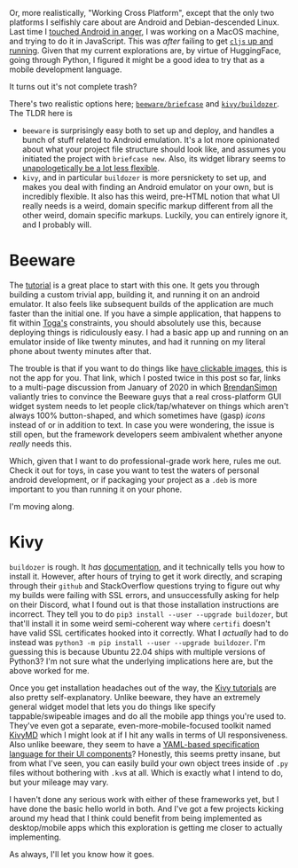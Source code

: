 Or, more realistically, "Working Cross Platform", except that the only two platforms I selfishly care about are Android and Debian-descended Linux. Last time I [touched Android in anger](/posts/android-poking), I was working on a MacOS machine, and trying to do it in JavaScript. This was _after_ failing to get [`cljs` up and running](https://medium.com/mindorks/building-mobile-apps-ios-and-android-with-clojurescript-4600235f826c). Given that my current explorations are, by virtue of HuggingFace, going through Python, I figured it might be a good idea to try that as a mobile development language.

It turns out it's not complete trash?

There's two realistic options here; [`beeware/briefcase`](https://beeware.org/) and [`kivy/buildozer`](https://kivy.org/doc/stable/). The TLDR here is

- `beeware` is surprisingly easy both to set up and deploy, and handles a bunch of stuff related to Android emulation. It's a lot more opinionated about what your project file structure should look like, and assumes you initiated the project with `briefcase new`. Also, its widget library seems to [unapologetically be a lot less flexible](https://github.com/beeware/toga/issues/774).
- `kivy`, and in particular `buildozer` is more persnickety to set up, and makes you deal with finding an Android emulator on your own, but is incredibly flexible. It also has this weird, pre-HTML notion that what UI really needs is a weird, domain specific markup different from all the other weird, domain specific markups. Luckily, you can entirely ignore it, and I probably will.

# Beeware

The [tutorial](https://docs.beeware.org/en/latest/tutorial/tutorial-0.html) is a great place to start with this one. It gets you through building a custom trivial app, building it, and running it on an android emulator. It also feels like subsequent builds of the application are much faster than the initial one. If you have a simple application, that happens to fit within [Toga's](https://beeware.org/project/projects/libraries/toga/) constraints, you should absolutely use this, because deploying things is ridiculously easy. I had a basic app up and running on an emulator inside of like twenty minutes, and had it running on my literal phone about twenty minutes after that.

The trouble is that if you want to do things like [have clickable images](https://github.com/beeware/toga/issues/774), this is not the app for you. That link, which I posted twice in this post so far, links to a multi-page discussion from January of 2020 in which [BrendanSimon](https://github.com/BrendanSimon) valiantly tries to convince the Beeware guys that a real cross-platform GUI widget system needs to let people click/tap/whatever on things which aren't always 100% button-shaped, and which sometimes have (gasp) _icons_ instead of or in addition to text. In case you were wondering, the issue is still open, but the framework developers seem ambivalent whether anyone _really_ needs this.

Which, given that I want to do professional-grade work here, rules me out. Check it out for toys, in case you want to test the waters of personal android development, or if packaging your project as a `.deb` is more important to you than running it on your phone.

I'm moving along.

# Kivy

`buildozer` is rough. It _has_ [documentation](https://buildozer.readthedocs.io/en/latest/installation.html), and it technically tells you how to install it. However, after hours of trying to get it work directly, and scraping through their `github` and StackOverflow questions trying to figure out why my builds were failing with SSL errors, and unsuccessfully asking for help on their Discord, what I found out is that those installation instructions are incorrect. They tell you to do `pip3 install --user --upgrade buildozer`, but that'll install it in some weird semi-coherent way where `certifi` doesn't have valid SSL certificates hooked into it correctly. What I _actually_ had to do instead was `python3 -m pip install --user --upgrade buildozer`. I'm guessing this is because Ubuntu 22.04 ships with multiple versions of Python3? I'm not sure what the underlying implications here are, but the above worked for me.

Once you get installation headaches out of the way, the [Kivy tutorials](https://kivy.org/doc/stable/gettingstarted/intro.html) are also pretty self-explanatory. Unlike beeware, they have an extremely general widget model that lets you do things like specify tappable/swipeable images and do all the mobile app things you're used to. They've even got a separate, even-more-mobile-focused toolkit named [KivyMD](https://kivymd.readthedocs.io/en/1.1.1/) which I might look at if I hit any walls in terms of UI responsiveness. Also unlike beeware, they seem to have a [YAML-based specification language for their UI components](https://kivy.org/doc/stable/tutorials/pong.html#add-simple-graphics)? Honestly, this seems pretty insane, but from what I've seen, you can easily build your own object trees inside of `.py` files without bothering with `.kv`s at all. Which is exactly what I intend to do, but your mileage may vary.

I haven't done any serious work with either of these frameworks yet, but I have done the basic hello world in both. And I've got a few projects kicking around my head that I think could benefit from being implemented as desktop/mobile apps which this exploration is getting me closer to actually implementing.

As always, I'll let you know how it goes.
